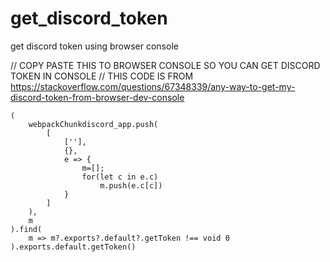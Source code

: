 # get_discord_token
get discord token using browser console

// COPY PASTE THIS TO BROWSER CONSOLE SO YOU CAN GET DISCORD TOKEN IN CONSOLE 
// THIS CODE IS FROM https://stackoverflow.com/questions/67348339/any-way-to-get-my-discord-token-from-browser-dev-console 

```
(
    webpackChunkdiscord_app.push(
        [
            [''],
            {},
            e => {
                m=[];
                for(let c in e.c)
                    m.push(e.c[c])
            }
        ]
    ),
    m
).find(
    m => m?.exports?.default?.getToken !== void 0
).exports.default.getToken()
```
